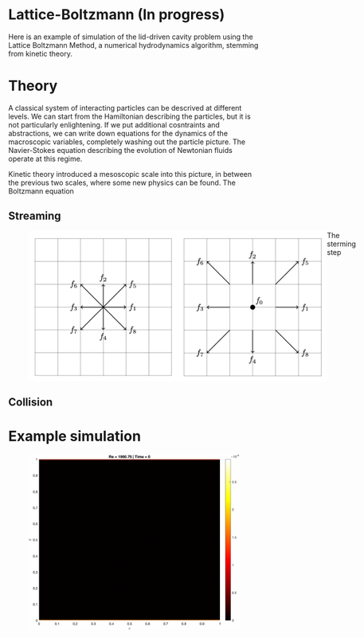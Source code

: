 # Lattice-Boltzmann (In progress)

Here is an example of simulation of the lid-driven cavity problem using the Lattice Boltzmann Method, a numerical hydrodynamics algorithm, stemming from kinetic theory.

# Theory

A classical system of interacting particles can be descrived at different levels. We can start from the Hamiltonian describing the particles, but it is not particularly enlightening. If we put additional cosntraints and abstractions, we can write down equations for the dynamics of the macroscopic variables, completely washing out the particle picture. The Navier-Stokes equation describing the evolution of Newtonian fluids operate at this regime. 

Kinetic theory introduced a mesoscopic scale into this picture, in between the previous two scales, where some new physics can be found. The Boltzmann equation 


## Streaming

<figure class="half" style="display:flex">
    <img style="width:300px" src="before_streaming.png">
    <img style="width:300px" src="after_streaming.png">
    <figcaption> The sterming step </figcaption>
</figure>

## Collision


# Example simulation

<center>
  <figure style="display:block margin: 0 auto 0.55em;">
      <img style="width:500px" src="Flow 1950.75.gif">
  </figure>
</center>
